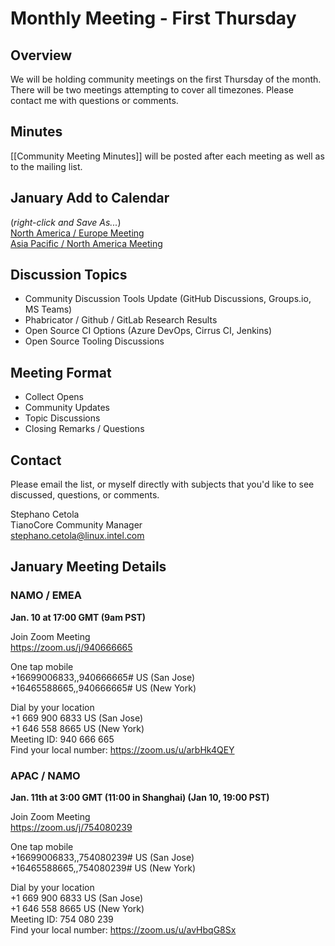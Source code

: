 # Monthly Meeting - First Thursday
## Overview
We will be holding community meetings on the first Thursday of the month. There will be two meetings attempting to cover all timezones. Please contact me with questions or comments.

## Minutes
[[Community Meeting Minutes]] will be posted after each meeting as well as to the mailing list.

## January Add to Calendar
(_right-click and Save As..._)  
[North America / Europe Meeting](https://raw.githubusercontent.com/tianocore/tianocore.github.io/master/TianoCore-January-Community-Meeting-NAMO-EMEA.ics)  
[Asia Pacific / North America Meeting](https://raw.githubusercontent.com/tianocore/tianocore.github.io/master/TianoCore-January-Community-Meeting-APAC-NAMO.ics) 

## Discussion Topics
- Community Discussion Tools Update (GitHub Discussions, Groups.io, MS Teams)
- Phabricator / Github / GitLab Research Results
- Open Source CI Options (Azure DevOps, Cirrus CI, Jenkins)
- Open Source Tooling Discussions

## Meeting Format
- Collect Opens
- Community Updates
- Topic Discussions
- Closing Remarks / Questions


## Contact
Please email the list, or myself directly with subjects that you'd like to see discussed, questions, or comments.

Stephano Cetola  
TianoCore Community Manager  
stephano.cetola@linux.intel.com    
  
## January Meeting Details

### NAMO / EMEA

**Jan. 10 at 17:00 GMT (9am PST)**

Join Zoom Meeting  
https://zoom.us/j/940666665  
  
One tap mobile  
+16699006833,,940666665# US (San Jose)  
+16465588665,,940666665# US (New York)  
  
Dial by your location  
        +1 669 900 6833 US (San Jose)  
        +1 646 558 8665 US (New York)  
Meeting ID: 940 666 665  
Find your local number: https://zoom.us/u/arbHk4QEY  
  
### APAC / NAMO
  
**Jan. 11th at 3:00 GMT (11:00 in Shanghai) (Jan 10, 19:00 PST)**
  
Join Zoom Meeting  
https://zoom.us/j/754080239  
  
One tap mobile  
+16699006833,,754080239# US (San Jose)  
+16465588665,,754080239# US (New York)  
  
Dial by your location  
        +1 669 900 6833 US (San Jose)  
        +1 646 558 8665 US (New York)  
Meeting ID: 754 080 239  
Find your local number: https://zoom.us/u/avHbqG8Sx  